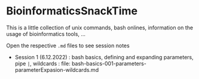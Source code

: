# BioinformaticsSnackTime


This is a little collection of unix commands, bash onlines, information on the usage of bioinformatics tools, ...

Open the respective `.md` files to see session notes

- Session 1 (6.12.2022) : bash basics, defining and expanding parameters, pipe `|`, wildcards :
  file: bash-basics-001-parameters-parameterExpasion-wildcards.md
